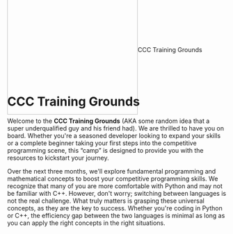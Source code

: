 <!DOCTYPE html>
<html>
<body>
    <div class="image-text-container" style="display: flex; align-items: center; height: 8rem">
        <img style="width: 300px" src="https://github.com/Davooood90/CCC-Training-Grounds/assets/70912824/7dd4bd61-7767-4063-b8f7-02ba86452173" alt="A beautiful sunset over the mountains>
        <h1 style="width: 50%">CCC Training Grounds</h1>
    </div>
</body>
</html>



# CCC Training Grounds

Welcome to the **CCC Training Grounds** (AKA some random idea that a super underqualified guy and his friend had). We are thrilled to have you on board. Whether you're a seasoned developer looking to expand your skills or a complete beginner taking your first steps into the competitive programming scene, this “camp” is designed to provide you with the resources to kickstart your journey.

Over the next three months, we'll explore fundamental programming and mathematical concepts to boost your competitive programming skills. We recognize that many of you are more comfortable with Python and may not be familiar with C++. However, don't worry; switching between languages is not the real challenge. What truly matters is grasping these universal concepts, as they are the key to success. Whether you're coding in Python or C++, the efficiency gap between the two languages is minimal as long as you can apply the right concepts in the right situations.
